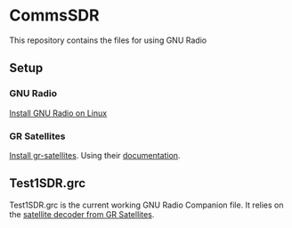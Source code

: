 # CommsSDR
This repository contains the files for using GNU Radio

## Setup
### GNU Radio
[Install GNU Radio on Linux](https://wiki.gnuradio.org/index.php/InstallingGR)

### GR Satellites
[Install gr-satellites](https://github.com/daniestevez/gr-satellites). Using their [documentation](https://gr-satellites.readthedocs.io/en/latest/).

## Test1SDR.grc
Test1SDR.grc is the current working GNU Radio Companion file. 
It relies on the [satellite decoder from GR Satellites](https://github.com/daniestevez/gr-satellites/tree/main/examples/satellite_decoder). 

